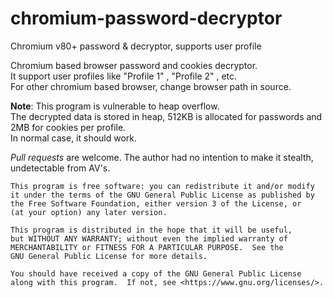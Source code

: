 # chromium-password-decryptor
Chromium v80+ password & decryptor, supports user profile

Chromium based browser password and cookies decryptor.    
It support user profiles like "Profile 1" , "Profile 2" , etc.  
For other chromium based browser, change browser path in source.

**Note**: This program is vulnerable to heap overflow.   
The decrypted data is stored in heap, 512KB is allocated for passwords and 2MB for cookies per profile.    
In normal case, it should work.

*Pull requests* are welcome. The author had no intention to make it stealth, undetectable from AV's.

    This program is free software: you can redistribute it and/or modify
    it under the terms of the GNU General Public License as published by
    the Free Software Foundation, either version 3 of the License, or
    (at your option) any later version.

    This program is distributed in the hope that it will be useful,
    but WITHOUT ANY WARRANTY; without even the implied warranty of
    MERCHANTABILITY or FITNESS FOR A PARTICULAR PURPOSE.  See the
    GNU General Public License for more details.

    You should have received a copy of the GNU General Public License
    along with this program.  If not, see <https://www.gnu.org/licenses/>.
